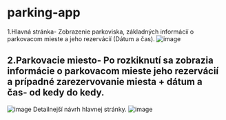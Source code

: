 # parking-app
1.Hlavná stránka- Zobrazenie parkoviska, základných informácií o parkovacom mieste a jeho rezervácií (Dátum a čas).
![image](https://user-images.githubusercontent.com/56247627/109429221-ed014380-79fa-11eb-97b4-69fb1f1b6010.png)
## 2.Parkovacie miesto- Po rozkiknutí sa zobrazia informácie o parkovacom mieste jeho rezervácií a prípadné zarezervovanie miesta + dátum a čas- od kedy do kedy.
![image](https://user-images.githubusercontent.com/56247627/109429351-9fd1a180-79fb-11eb-906d-4b1dc79c49e8.png)
Detailnejší návrh hlavnej stránky.
![image](https://user-images.githubusercontent.com/56247627/109429613-dd82fa00-79fc-11eb-94ee-21bd09799697.png)
